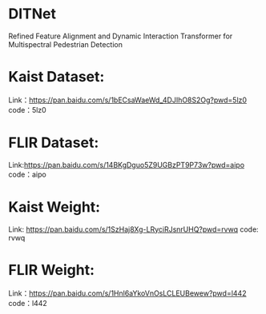 # DITNet
Refined Feature Alignment and Dynamic Interaction Transformer for Multispectral Pedestrian Detection


# Kaist Dataset:
Link：https://pan.baidu.com/s/1bECsaWaeWd_4DJIhO8S2Og?pwd=5lz0 code：5lz0
# FLIR Dataset:
Link:https://pan.baidu.com/s/14BKgDguo5Z9UGBzPT9P73w?pwd=aipo code：aipo

# Kaist Weight:
Link: https://pan.baidu.com/s/1SzHaj8Xg-LRyciRJsnrUHQ?pwd=rvwq code: rvwq

# FLIR Weight:
Link：https://pan.baidu.com/s/1Hnl6aYkoVnOsLCLEUBewew?pwd=l442 code：l442



